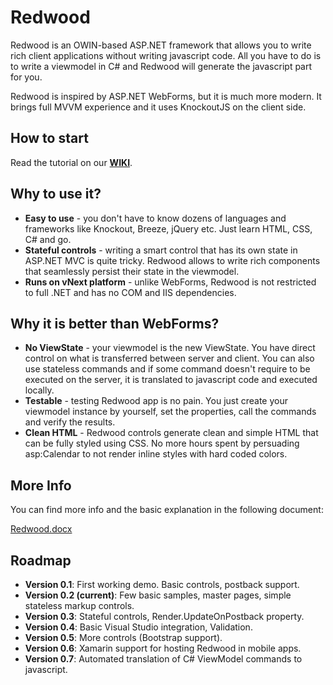 Redwood
=======

Redwood is an OWIN-based ASP.NET framework that allows you to write rich client applications without writing javascript code. All you have to do is to write a viewmodel in C# and Redwood will generate the javascript part for you.

Redwood is inspired by ASP.NET WebForms, but it is much more modern. It brings full MVVM experience and it uses KnockoutJS on the client side.


How to start
------------

Read the tutorial on our **[WIKI](https://github.com/riganti/redwood/wiki)**.



Why to use it?
--------------

+ **Easy to use** - you don't have to know dozens of languages and frameworks like Knockout, Breeze, jQuery etc. Just learn HTML, CSS, C# and go.
+ **Stateful controls** - writing a smart control that has its own state in ASP.NET MVC is quite tricky. Redwood allows to write rich components that seamlessly persist their state in the viewmodel.
+ **Runs on vNext platform** - unlike WebForms, Redwood is not restricted to full .NET and has no COM and IIS dependencies. 


Why it is better than WebForms?
-------------------------------

+ **No ViewState** - your viewmodel is the new ViewState. You have direct control on what is transferred between server and client. You can also use stateless commands and if some command doesn't require to be executed on the server, it is translated to javascript code and executed locally.
+ **Testable** - testing Redwood app is no pain. You just create your viewmodel instance by yourself, set the properties, call the commands and verify the results.
+ **Clean HTML** - Redwood controls generate clean and simple HTML that can be fully styled using CSS. No more hours spent by persuading asp:Calendar to not render inline styles with hard coded colors.


More Info
---------

You can find more info and the basic explanation in the following document:

[Redwood.docx](https://github.com/riganti/redwood/blob/master/Redwood.docx)


Roadmap
-------

+ **Version 0.1**: First working demo. Basic controls, postback support.
+ **Version 0.2 (current)**: Few basic samples, master pages, simple stateless markup controls.
+ **Version 0.3**: Stateful controls, Render.UpdateOnPostback property.
+ **Version 0.4**: Basic Visual Studio integration, Validation.
+ **Version 0.5**: More controls (Bootstrap support).
+ **Version 0.6**: Xamarin support for hosting Redwood in mobile apps.
+ **Version 0.7**: Automated translation of C# ViewModel commands to javascript.



